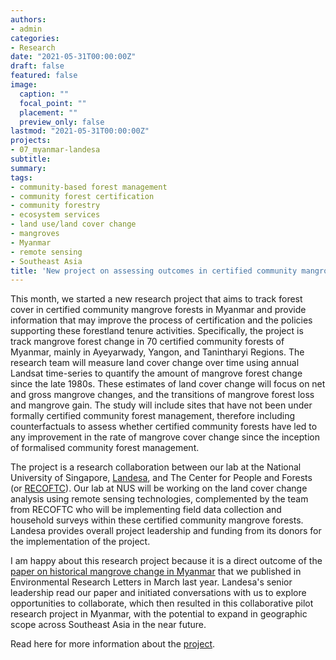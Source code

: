 ```yaml
---
authors:
- admin
categories:
- Research
date: "2021-05-31T00:00:00Z"
draft: false
featured: false
image:
  caption: ""
  focal_point: ""
  placement: ""
  preview_only: false
lastmod: "2021-05-31T00:00:00Z"
projects:
- 07_myanmar-landesa
subtitle:
summary:
tags:
- community-based forest management 
- community forest certification
- community forestry
- ecosystem services
- land use/land cover change
- mangroves
- Myanmar
- remote sensing
- Southeast Asia
title: 'New project on assessing outcomes in certified community mangrove forests.'
---
```

This month, we started a new research project that aims to track forest cover in certified community mangrove forests in Myanmar and provide information that may improve the process of certification and the policies supporting these forestland tenure activities. Specifically, the project is track mangrove forest change in 70 certified community forests of Myanmar, mainly in Ayeyarwady, Yangon, and Tanintharyi Regions. The research team will measure land cover change over time using annual Landsat time-series to quantify the amount of mangrove forest change since the late 1980s. These estimates of land cover change will focus on net and gross mangrove changes, and the transitions of mangrove forest loss and mangrove gain. The study will include sites that have not been under formally certified community forest management, therefore including counterfactuals to assess whether certified community forests have led to any improvement in the rate of mangrove cover change since the inception of formalised community forest management.

The project is a research collaboration between our lab at the National University of Singapore, [Landesa](https://www.landesa.org), and The Center for People and Forests (or [RECOFTC](https://www.recoftc.org)). Our lab at NUS will be working on the land cover change analysis using remote sensing technologies, complemented by the team from RECOFTC who will be implementing field data collection and household surveys within these certified community mangrove forests. Landesa provides overall project leadership and funding from its donors for the implementation of the project.

I am happy about this research project because it is a direct outcome of the [paper on historical mangrove change in Myanmar](https://iopscience.iop.org/article/10.1088/1748-9326/ab666d) that we published in Environmental Research Letters in  March last year. Landesa's senior leadership read our paper and initiated conversations with us to explore opportunities to collaborate, which then resulted in this collaborative pilot research project in Myanmar, with the potential to expand in geographic scope across Southeast Asia in the near future. 

Read here for more information about the [project](https://dondealban.netlify.app/project/07_myanmar-landesa/).